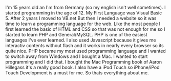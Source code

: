 I'm 15 years old an I'm from Germany (so my english isn't well sometimes). I started programming in the age of 12. My First Language was Visual Basic 5. After 2 years I moved to VB.net
But then I needed a website so it was time to learn a programming language for the web. Like the most people I first learned the basic of HTML and CSS so that was not enough for me so I started to learn PHP and General/MySQL. PHP is one of the easiest languages I've ever learned. I also used Javascript because it gives me interactiv contents without flash and it works in nearly every browser so its quite nice. PHP became my most used programming language and I wanted to switch away from Windows and I bought a Mac. I wanted to start programming and I did that. I bought the Mac Programming book of Aaron Hillegass it's a really good book. I also have a iPod Touch so iPhone/iPod Touch Development is a must for me. So thats everything about me.